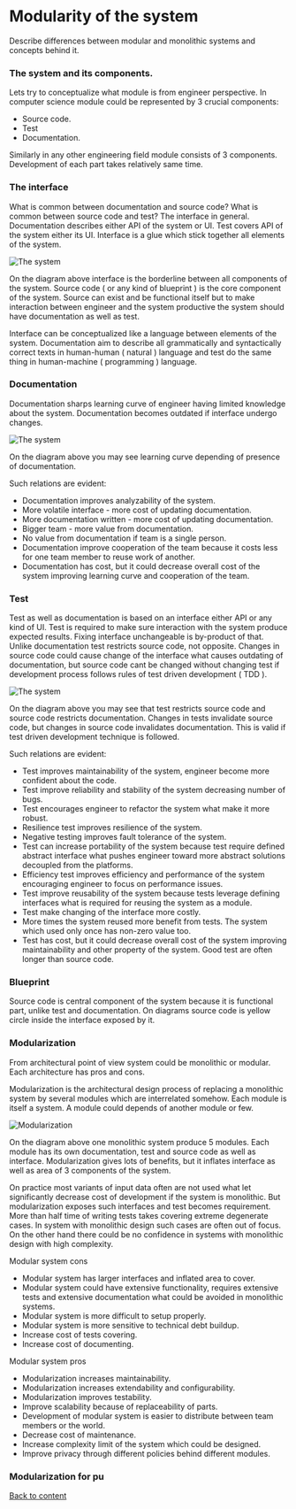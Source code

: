# Modularity of the system

Describe differences between modular and monolithic systems and concepts behind it.

### The system and its components.

Lets try to conceptualize what module is from engineer perspective. In computer science module could be represented by 3 crucial components:

- Source code.
- Test
- Documentation.

Similarly in any other engineering field module consists of 3 components. Development of each part takes relatively same time.

### The interface

What is common between documentation and source code? What is common between source code and test? The interface in general. Documentation describes either API of the system or UI. Test covers API of the system either its UI. Interface is a glue which stick together all elements of the system.

![The system](../../img/modularity/TheSystem.png)

On the diagram above interface is the borderline between all components of the system. Source code ( or any kind of blueprint ) is the core component of the system. Source can exist and be functional itself but to make interaction between engineer and the system productive the system should have documentation as well as test.

Interface can be conceptualized like a language between elements of the system. Documentation aim to describe all grammatically and syntactically correct texts in human-human ( natural ) language and test do the same thing in human-machine ( programming ) language.

### Documentation

Documentation sharps learning curve of engineer having limited knowledge about the system. Documentation becomes outdated if interface undergo changes.

![The system](../../img/modularity/LearningCurve.png)

On the diagram above you may see learning curve depending of presence of documentation.

Such relations are evident:

- Documentation improves analyzability of the system.
- More volatile interface - more cost of updating documentation.
- More documentation written - more cost of updating documentation.
- Bigger team - more value from documentation.
- No value from documentation if team is a single person.
- Documentation improve cooperation of the team because it costs less for one team member to reuse work of another.
- Documentation has cost, but it could decrease overall cost of the system improving learning curve and cooperation of the team.

### Test

Test as well as documentation is based on an interface either API or any kind of UI. Test is required to make sure interaction with the system produce expected results. Fixing interface unchangeable is by-product of that. Unlike documentation test restricts source code, not opposite. Changes in source code could cause change of the interface what causes outdating of documentation, but source code cant be changed without changing test if development process follows rules of test driven development ( TDD ).

![The system](../../img/modularity/RestrictingChain.png)

On the diagram above you may see that test restricts source code and source code restricts documentation. Changes in tests invalidate source code, but changes in source code invalidates documentation. This is valid if test driven development technique is followed.

Such relations are evident:

- Test improves maintainability of the system, engineer become more confident about the code.
- Test improve reliability and stability of the system decreasing number of bugs.
- Test encourages engineer to refactor the system what make it more robust.
- Resilience test improves resilience of the system.
- Negative testing improves fault tolerance of the system.
- Test can increase portability of the system because test require defined abstract interface what pushes engineer toward more abstract solutions decoupled from the platforms.
- Efficiency test improves efficiency and performance of the system encouraging engineer to focus on performance issues.
- Test improve reusability of the system because tests leverage defining interfaces what is required for reusing the system as a module.
- Test make changing of the interface more costly.
- More times the system reused more benefit from tests. The system which used only once has non-zero value too.
- Test has cost, but it could decrease overall cost of the system improving maintainability and other property of the system. Good test are often longer than source code.

### Blueprint

Source code is central component of the system because it is functional part, unlike test and documentation. On diagrams source code is yellow circle inside the interface exposed by it.

### Modularization

From architectural point of view system could be monolithic or modular. Each architecture has pros and cons.

Modularization is the architectural design process of replacing a monolithic system by several modules which are interrelated somehow. Each module is itself a system. A module could depends of another module or few.

![Modularization](../../img/modularity/Modularization.png)

On the diagram above one monolithic system produce 5 modules. Each module has its own documentation, test and source code as well as interface. Modularization gives lots of benefits, but it inflates interface as well as area of 3 components of the system.

On practice most variants of input data often are not used what let significantly decrease cost of development if the system is monolithic. But modularization exposes such interfaces and test becomes requirement. More than half time of writing tests takes covering extreme degenerate cases. In system with monolithic design such cases are often out of focus. On the other hand there could be no confidence in systems with monolithic design with high complexity.

Modular system cons

- Modular system has larger interfaces and inflated area to cover.
- Modular system could have extensive functionality, requires extensive tests and extensive documentation what could be avoided in monolithic systems.
- Modular system is more difficult to setup properly.
- Modular system is more sensitive to technical debt buildup.
- Increase cost of tests covering.
- Increase cost of documenting.

Modular system pros

- Modularization increases maintainability.
- Modularization increases extendability and configurability.
- Modularization improves testability.
- Improve scalability because of replaceability of parts.
- Development of modular system is easier to distribute between team members or the world.
- Decrease cost of maintenance.
- Increase complexity limit of the system which could be designed.
- Improve privacy through different policies behind different modules.

### Modularization for pu

[Back to content](../README.md#Concepts)
